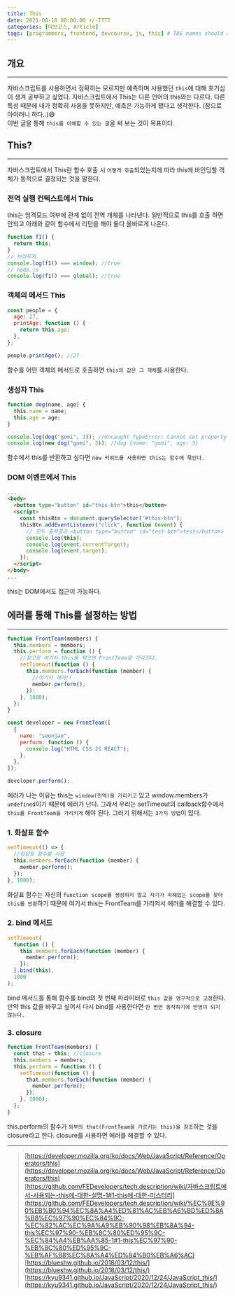 ```yaml
---
title: This
date: 2021-08-18 00:00:00 +/-TTTT
categories: [데브코스, Article]
tags: [programmers, frontend, devcourse, js, this] # TAG names should always be lowercase
---
```


## 개요

---

자바스크립트를 사용하면서 정확히는 모르지만 예측하며 사용했던 `this`에 대해 호기심이 생겨 공부하고 싶었다. 자바스크립트에서 This는 다른 언어의 this와는 다르다. 다른 특성 때문에 내가 정확히 사용을 못하지만, 예측은 가능하게 됐다고 생각한다. (참으로 아이러니 하다..)😅  
이번 글을 통해 `this를 이해할 수 있는 글`을 써 보는 것이 목표이다.

## This?

---

자바스크립트에서 This란 함수 호출 시 `어떻게 호출`되었는지에 따라 this에 바인딩할 객체가 동적으로 결정되는 것을 말한다.

### 전역 실행 컨텍스트에서 This

this는 엄격모드 여부에 관계 없이 전역 개체를 나타낸다. 일반적으로 this를 호출 하면 안되고 아래와 같이 함수에서 리턴을 해야 둘다 올바르게 나온다.

```jsx
function f1() {
  return this;
}
// 브라우저
console.log(f1() === window); //true
// node.js
console.log(f1() === global); //true
```

### 객체의 메서드 This

```jsx
const people = {
  age: 27,
  printAge: function () {
    return this.age;
  },
};

people.printAge(); //27
```

함수를 어떤 객체의 메서드로 호출하면 `this의 값은 그 객체`를 사용한다.

### 생성자 This

```jsx
function dog(name, age) {
  this.name = name;
  this.age = age;
}

console.log(dog("gomi", 3)); //Uncaught TypeError: Cannot set property 'name' of undefined
console.log(new dog("gomi", 3)); //dog {name: "gomi", age: 3}
```

함수에서 this를 반환하고 싶다면 `new 키워드를 사용하면 this는 함수에 묶인다.`

### DOM 이벤트에서 This

```html
...
<body>
  <button type="button" id="this-btn">this</button>
  <script>
    const thisBtn = document.querySelector("#this-btn");
    thisBtn.addEventListener("click", function (event) {
      // 모두 출력결과 <button type="button" id="test-btn">test</button>
      console.log(this);
      console.log(event.currentTarget);
      console.log(event.target);
    });
  </script>
</body>
...
```

this는 DOM에서도 접근이 가능하다.

## 에러를 통해 This를 설정하는 방법

---

```jsx
function FrontTeam(members) {
  this.members = members;
  this.perform = function () {
    //참고로 여기서 this를 찍으면 FrontTeam을 가리킨다.
    setTimeout(function () {
      this.members.forEach(function (member) {
        //여기서 에러!!
        member.perform();
      });
    }, 1000);
  };
}

const developer = new FrontTeam([
  {
    name: "seonjae",
    perform: function () {
      console.log("HTML CSS JS REACT");
    },
  },
]);

developer.perform();
```

에러가 나는 이유는 this는 `window(전역)을 가리키고` 있고 window.members가 `undefined`이기 때문에 에러가 난다. 그래서 우리는 setTimeout의 callback함수에서 `this를 FrontTeam을 가리키게` 해야 된다. 그러기 위해서는 `3가지 방법`이 있다.

### 1. 화살표 함수

```jsx
setTimeout(() => {
  //화살표 함수를 사용
  this.members.forEach(function (member) {
    member.perform();
  });
}, 1000);
```

화살표 함수는 자신의 `function scope를 생성하지 않고 자기가 속해있는 scope를 찾아 this를 반환`하기 때문에 여기서 this는 FrontTeam를 가리켜서 에러를 해결할 수 있다.

### 2. bind 메서드

```jsx
setTimeout(
  function () {
    this.members.forEach(function (member) {
      member.perform();
    });
  }.bind(this),
  1000
);
```

bind 메서드를 통해 함수를 bind의 첫 번째 파라미터로 `this 값을 영구적으로 고정`한다. 만약 this 값을 바꾸고 싶어서 다시 bind를 사용한다면 `한 번만 동작하기에 반영이 되지 않는다.`

### 3. closure

```jsx
function FrontTeam(members) {
  const that = this; //closure
  this.members = members;
  this.perform = function () {
    setTimeout(function () {
      that.members.forEach(function (member) {
        member.perform();
      });
    }, 1000);
  };
}
```

this.perform의 함수가 `외부의 that(FrontTeam을 가르키는 this)을 참조`하는 것을 closure라고 한다. closure를 사용하면 에러를 해결할 수 있다.

---

> [https://developer.mozilla.org/ko/docs/Web/JavaScript/Reference/Operators/this](https://developer.mozilla.org/ko/docs/Web/JavaScript/Reference/Operators/this)  
> [https://github.com/FEDevelopers/tech.description/wiki/자바스크립트에서-사용되는-this에-대한-설명-1#1-this에-대한-미스터리](https://github.com/FEDevelopers/tech.description/wiki/%EC%9E%90%EB%B0%94%EC%8A%A4%ED%81%AC%EB%A6%BD%ED%8A%B8%EC%97%90%EC%84%9C-%EC%82%AC%EC%9A%A9%EB%90%98%EB%8A%94-this%EC%97%90-%EB%8C%80%ED%95%9C-%EC%84%A4%EB%AA%85-1#1-this%EC%97%90-%EB%8C%80%ED%95%9C-%EB%AF%B8%EC%8A%A4%ED%84%B0%EB%A6%AC)  
> [https://blueshw.github.io/2018/03/12/this/](https://blueshw.github.io/2018/03/12/this/)  
> [https://kyu9341.github.io/JavaScript/2020/12/24/JavaScript_this/](https://kyu9341.github.io/JavaScript/2020/12/24/JavaScript_this/)

